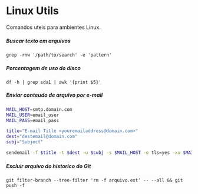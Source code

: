 # Linux Utils
Comandos uteis para ambientes Linux.

##### Buscar texto em arquivos
`grep -rnw '/path/to/search' -e 'pattern'`

##### Porcentagem de uso do disco
`df -h | grep sda1 | awk '{print $5}'`

##### Enviar conteudo de arquivo por e-mail

```bash
MAIL_HOST=smtp.domain.com
MAIL_USER=email_user
MAIL_PASS=email_pass

title="E-mail Title <youremailaddress@domain.com>"
dest="destemail@domain.com"
subj="Subject"

sendemail -f $title -t $dest -u $subj -s $MAIL_HOST -o tls=yes -xu $MAIL_USER -xp $MAIL_PASS -o message-file=/path/to/file
```

##### Excluir arquivo do historico do Git
`git filter-branch --tree-filter 'rm -f arquivo.ext' -- --all && git push -f`
